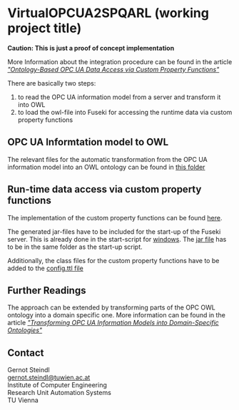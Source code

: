 # VirtualOPCUA2SPQARL (working project title)

**Caution: This is just a proof of concept implementation**

More Information about the integration procedure can be found in the article [_"Ontology-Based OPC UA Data Access via Custom Property Functions"_](https://ieeexplore.ieee.org/document/8869436)

There are basically two steps:  
1) to read the OPC UA information model from a server and transform it into OWL
2) to load the owl-file into Fuseki for accessing the runtime data via custom property functions

## OPC UA Informtation model to OWL

The relevant files for the automatic transformation from the OPC UA information model into an OWL ontology can be found in [this folder](OPC2OWL%20Transformer)

## Run-time data access via custom property functions
The implementation of the custom property functions can be found [here](SPARQL%20ARQ%20Extension).

The generated jar-files have to be included for the start-up of the Fuseki server. This is already done in the start-script for [windows](Fuseki%20Testserver/fuseki-server_Start_with_opc2sparql.bat). The [jar file](Fuseki%20Testserver/virtualOPCEndpoint-0.0.1-SNAPSHOT.jar) has to be in the same folder as the start-up script. 

Additionally, the class files for the custom property functions have to be added to the [config.ttl file](Fuseki%20Testserver/apache-jena-fuseki-3.10.0/run/config.ttl)

## Further Readings
The approach can be extended by transforming parts of the OPC OWL ontology into a domain specific one. More information can be found in the article [_"Transforming OPC UA Information Models into Domain-Specific Ontologies"_](https://ieeexplore.ieee.org/document/9468254)


## Contact
Gernot Steindl   
gernot.steindl@tuwien.ac.at  
Institute of Computer Engineering  
Research Unit Automation Systems  
TU Vienna 

